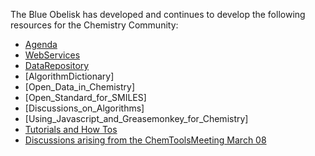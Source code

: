 The Blue Obelisk has developed and continues to develop the following resources for the Chemistry Community: 

  * [Agenda](agenda.md)
  * [WebServices](webservices.md)
  * [DataRepository](datarepository.md)
  * [AlgorithmDictionary] 
  * [Open_Data_in_Chemistry] 
  * [Open_Standard_for_SMILES] 
  * [Discussions_on_Algorithms] 
  * [Using_Javascript_and_Greasemonkey_for_Chemistry] 
  * [Tutorials and How Tos](TutorialsAndHowTos) 
  * [Discussions arising from the ChemToolsMeeting March 08](ChemToolsMeet_March_08) 
